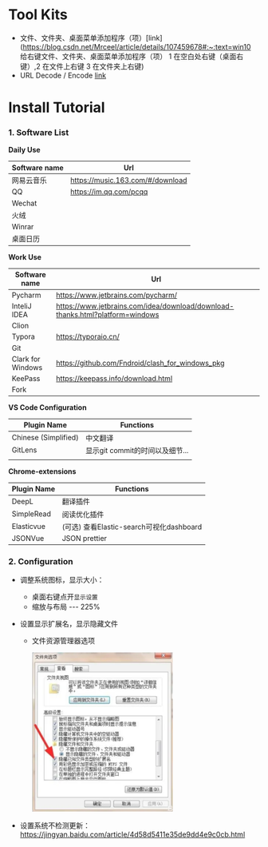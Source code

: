 # Tool Kits

- 文件、文件夹、桌面菜单添加程序（项）[link](https://blog.csdn.net/Mrceel/article/details/107459678#:~:text=win10 给右键文件、文件夹、桌面菜单添加程序（项） 1 在空白处右键（桌面右键）,2 在文件上右键 3 在文件夹上右键)
- URL Decode / Encode [link](https://www.urldecoder.io/)



# Install Tutorial

### 1. Software List

 **Daily Use**

| Software name | Url                              |
| ------------- | -------------------------------- |
| 网易云音乐    | https://music.163.com/#/download |
| QQ            | https://im.qq.com/pcqq           |
| Wechat        |                                  |
| 火绒          |                                  |
| Winrar        |                                  |
| 桌面日历      |                                  |

**Work Use**

| Software name     | Url                                                          |
| ----------------- | ------------------------------------------------------------ |
| Pycharm           | https://www.jetbrains.com/pycharm/                           |
| InteliJ IDEA      | https://www.jetbrains.com/idea/download/download-thanks.html?platform=windows |
| Clion             |                                                              |
| Typora            | https://typoraio.cn/                                         |
| Git               |                                                              |
| Clark for Windows | https://github.com/Fndroid/clash_for_windows_pkg             |
| KeePass           | https://keepass.info/download.html                           |
| Fork              |                                                              |

**VS Code Configuration**

| Plugin Name          | Functions                       |
| -------------------- | ------------------------------- |
| Chinese (Simplified) | 中文翻译                        |
| GitLens              | 显示git commit的时间以及细节... |
|                      |                                 |

**Chrome-extensions**

| Plugin Name | Functions                                |
| ----------- | ---------------------------------------- |
| DeepL       | 翻译插件                                 |
| SimpleRead  | 阅读优化插件                             |
| Elasticvue  | (可选) 查看Elastic-search可视化dashboard |
| JSONVue     | JSON prettier                            |



### 2. Configuration

- 调整系统图标，显示大小：
  - 桌面右键点开`显示设置`
  - 缩放与布局 --- 225%
  
- 设置显示扩展名，显示隐藏文件
  - 文件资源管理器选项
  
    <img src="./Notepic/image-20221016115217504.png" alt="image-20221016115217504" style="zoom: 33%;" />

- 设置系统不检测更新：https://jingyan.baidu.com/article/4d58d5411e35de9dd4e9c0cb.html